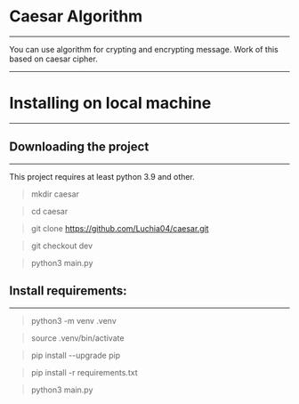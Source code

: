 # Caesar Algorithm

-------------
You can use algorithm for crypting and encrypting message. Work of this based on caesar cipher.

-------------

# Installing on local machine

------------

## Downloading the project

------------

This project requires at least python 3.9 and other.

> mkdir caesar

> cd caesar

> git clone https://github.com/Luchia04/caesar.git

> git checkout dev

> python3 main.py

## Install requirements:

------------

> python3 -m venv .venv

> source .venv/bin/activate

> pip install --upgrade pip

> pip install -r requirements.txt

> python3 main.py
